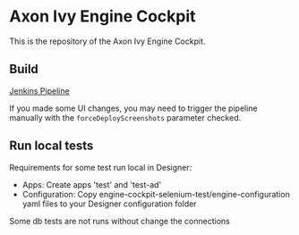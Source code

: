 # Axon Ivy Engine Cockpit

This is the repository of the Axon Ivy Engine Cockpit.

## Build

[Jenkins Pipeline](https://jenkins.ivyteam.io/job/engine-cockpit/job/master/)

If you made some UI changes, you may need to trigger the pipeline manually with the `forceDeployScreenshots` parameter checked.

## Run local tests

Requirements for some test run local in Designer:

- Apps: Create apps 'test' and 'test-ad'
- Configuration: Copy engine-cockpit-selenium-test/engine-configuration yaml files to your Designer configuration folder

Some db tests are not runs without change the connections
